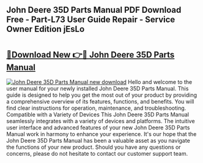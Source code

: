## John Deere 35D Parts Manual PDF Download Free - Part-L73 User Guide Repair - Service Owner Edition jEsLo

# <h2><a href="http://bc95235.oget.top/?id=John+Deere+35D+Parts+Manual">🔗Download New 👉🔴 John Deere 35D Parts Manual</a></h2>

[![John Deere 35D Parts Manual new download](https://i.imgur.com/5g1atiW.png)](http://bc95235.oget.top/?id=John+Deere+35D+Parts+Manual)
Hello and welcome to the user manual for your newly installed John Deere 35D Parts Manual. This guide is designed to help you get the most out of your product by providing a comprehensive overview of its features, functions, and benefits. You will find clear instructions for operation, maintenance, and troubleshooting. Compatible with a Variety of Devices This John Deere 35D Parts Manual seamlessly integrates with a variety of devices and platforms. The intuitive user interface and advanced features of your new John Deere 35D Parts Manual work in harmony to enhance your experience. It's our hope that the John Deere 35D Parts Manual has been a valuable asset as you navigate the functions of your new product. Should you have any questions or concerns, please do not hesitate to contact our customer support team.
